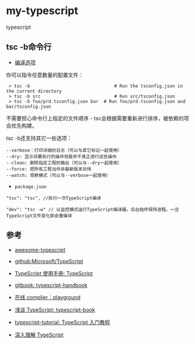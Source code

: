# my-typescript

typescript

## tsc -b命令行

- [编译选项](https://zhongsp.gitbooks.io/typescript-handbook/content/doc/handbook/Compiler%20Options.html)

你可以指令任意数量的配置文件：

```
 > tsc -b                                # Run the tsconfig.json in the current directory
 > tsc -b src                            # Run src/tsconfig.json
 > tsc -b foo/prd.tsconfig.json bar  # Run foo/prd.tsconfig.json and bar/tsconfig.json
```

不需要担心命令行上指定的文件顺序 - tsc会根据需要重新进行排序，被依赖的项会优先构建。

tsc -b还支持其它一些选项：

```
--verbose：打印详细的日志（可以与其它标记一起使用）
--dry: 显示将要执行的操作但是并不真正进行这些操作
--clean: 删除指定工程的输出（可以与--dry一起使用）
--force: 把所有工程当作非最新版本对待
--watch: 观察模式（可以与--verbose一起使用）
```

- `package.json`

```
"tsc": "tsc", //执行一次TypeScript编译

"dev": "tsc -w" // 以监控模式运行TypeScript编译器。后台始终保持进程。一旦TypeScript文件变化即会重编译
```


## 参考
- [awesome-typescript](https://github.com/dzharii/awesome-typescript)
- [github:Microsoft/TypeScript]( https://github.com/Microsoft/TypeScript)
- [TypeScript 使用手册: TypeScript]( https://github.com/zhongsp/TypeScript)
- [gitbook: typescript-handbook](https://zhongsp.gitbooks.io/typescript-handbook/content/)
- [在线 complier：playground](http://www.typescriptlang.org/play/index.html)
- [浅谈 TypeScript: typescript-book](https://github.com/welearnmore/typescript-book)
- [typescript-tutorial: TypeScript 入门教程]( https://github.com/xcatliu/typescript-tutorial)

- [深入理解 TypeScript](https://jkchao.github.io/typescript-book-chinese/)
